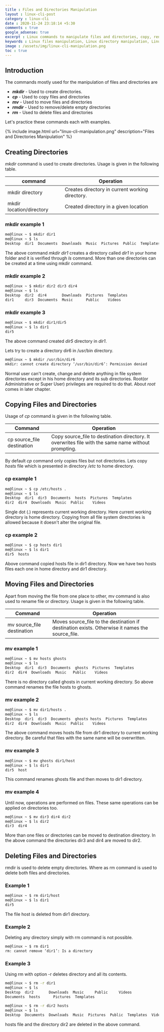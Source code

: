 ```yaml
---
title : Files and Directories Manipulation
layout : linux-cli-post
category : linux-cli
date : 2020-11-24 23:18:14 +5:30
comments : true
google_adsense: true
excerpt : Linux commands to manipulate files and directories, copy, rename, delete, create commands explained with examples.
keywords : Linux files manipulation, Linux directory manipulation, Linux cp command, Linux mkdir command, Linux mv command, Linux rmdir command, Linux rm command, Create directory or folder command in Linux, Copy command in Linux, Rename file command in Linux, Rename directory command in Linux, Remove directory command in Linux, Remove file command in Linux.
image : /assets/img/linux-cli-manipulation.png
toc : true
---
```

## Introduction
The commands mostly used for the manipulation of files and directories are

 * ***mkdir*** - Used to create directories.
 * ***cp*** - Used to copy files and directories
 * ***mv*** - Used to move files and directories
 * ***rmdir*** - Used to remove/delete empty directories
 * ***rm*** - Used to delete files and directories

Let's practice these commands each with examples.

{% include image.html url="linux-cli-manipulation.png" description="Files and Directories Manipulation" %}

## Creating Directories

*mkdir* command is used to create directories. Usage is given in the following table.

|command	|Operation|
|-------|-----------------|
|mkdir directory	|Creates directory in current working directory.|
|mkdir location/directory	|Created directory in a given location|

### mkdir example 1

```bash
me@linux ~ $ mkdir dir1
me@linux ~ $ ls
Desktop  dir1  Documents  Downloads  Music  Pictures  Public  Templates  Videos 
```
The above command *mkdir dir1* creates a directory called *dir1* in your home folder and it is verified through *ls* command. More than one directories can be created at a time using mkdir command.

### mkdir example 2

```bash
me@linux ~ $ mkdir dir2 dir3 dir4
me@linux ~ $ ls
Desktop  dir2  dir4       Downloads  Pictures  Templates
dir1     dir3  Documents  Music      Public    Videos 
```
### mkdir example 3
```bash
me@linux ~ $ mkdir dir1/dir5
me@linux ~ $ ls dir1
dir5
```
The above command created *dir5* directory in *dir1*.

Lets try to create a directory dir6 in /usr/bin directory.

```bash
me@linux ~ $ mkdir /usr/bin/dir6
mkdir: cannot create directory ‘/usr/bin/dir6’: Permission denied
```
Normal user can't create, change and delete anything in file system directories except in his home directory and its sub directories. Root(or Administrative or Super User) privileges are required to do that. About *root* comes in later chapter.

## Copying Files and Directories

Usage of *cp* command is given in the following table.

|Command|	Operation|
|--------|---------------|
|cp source_file destination	| Copy source_file to destination directory. It overwrites file with the same name without prompting.|


By default *cp* command only copies files but not directories. Lets copy *hosts* file which is presented in directory */etc* to home directory.

### cp example 1
```bash
me@linux ~ $ cp /etc/hosts .
me@linux ~ $ ls
Desktop  dir1  dir3  Documents  hosts  Pictures  Templates
dir2  dir4  Downloads  Music  Public    Videos
```
Single dot (.) represents current working directory. Here current working directory is home directory. Copying from all file system directories is allowed because it doesn't alter the original file.

### cp example 2
```bash
me@linux ~ $ cp hosts dir1
me@linux ~ $ ls dir1
dir5  hosts
```
Above command copied hosts file in dir1 directory. Now we have two hosts files each one in home directory and dir1 directory.

## Moving Files and Directories

Apart from moving the file from one place to other, mv command is also used to rename file or directory. Usage is given in the following table.

|Command	|Operation|
|---------|---------------|
|mv source_file destination	|Moves source_file to the destination if destination exists. Otherwise it names the source_file.|

### mv example 1
```bash
me@linux ~ $ mv hosts ghosts
me@linux ~ $ ls
Desktop  dir1  dir3  Documents  ghosts  Pictures  Templates
dir2  dir4  Downloads  Music   Public    Videos
```
There is no directory called ghosts in current working directory. So above command renames the file hosts to ghosts.

### mv example 2
```bash
me@linux ~ $ mv dir1/hosts .
me@linux ~ $ ls
Desktop  dir1  dir3  Documents  ghosts hosts  Pictures  Templates
dir2  dir4  Downloads  Music  Public    Videos
```
The above command moves hosts file from dir1 directory to current working directory. Be careful that files with the same name will be overwritten.
### mv example 3

```bash
me@linux ~ $ mv ghosts dir1/host
me@linux ~ $ ls dir1
dir5  host
```
This command renames ghosts file and then moves to dir1 directory.

### mv example 4
Until now, operations are performed on files. These same operations can be applied on directories too.

```bash
me@linux ~ $ mv dir3 dir4 dir2
me@linux ~ $ ls dir2
dir3  dir4
```
More than one files or directories can be moved to destination directory. In the above command the directories dir3 and dir4 are moved to dir2.

## Deleting Files and Directories

rmdir is used to delete empty directories. Where as rm command is used to delete both files and directories.

### Example 1
```bash
me@linux ~ $ rm dir1/host
me@linux ~ $ ls dir1
dir5
```
The file host is deleted from dir1 directory.

### Example 2
Deleting any directory simply with rm command is not possible.

```bash
me@linux ~ $ rm dir1
rm: cannot remove ‘dir1’: Is a directory
```
### Example 3
Using rm with option -r deletes directory and all its contents.

```bash
me@linux ~ $ rm -r dir1
me@linux ~ $ ls
Desktop  dir2       Downloads  Music     Public     Videos
Documents  hosts      Pictures  Templates
```
```bash
me@linux ~ $ rm -r dir2 hosts
me@linux ~ $ ls
Desktop  Documents  Downloads  Music  Pictures  Public  Templates  Videos
```
hosts file and the directory dir2 are deleted in the above command.

